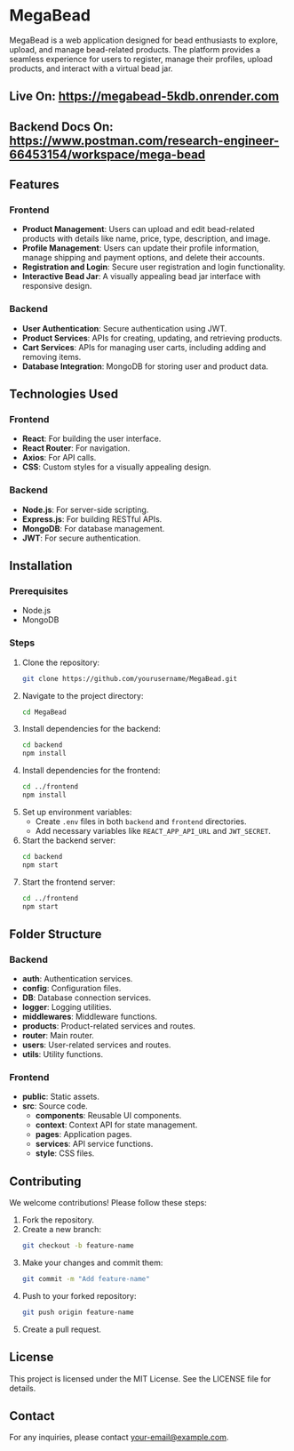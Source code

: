 # MegaBead

MegaBead is a web application designed for bead enthusiasts to explore, upload, and manage bead-related products. The platform provides a seamless experience for users to register, manage their profiles, upload products, and interact with a virtual bead jar.

## Live On: https://megabead-5kdb.onrender.com

## Backend Docs On: https://www.postman.com/research-engineer-66453154/workspace/mega-bead

## Features

### Frontend

- **Product Management**: Users can upload and edit bead-related products with details like name, price, type, description, and image.
- **Profile Management**: Users can update their profile information, manage shipping and payment options, and delete their accounts.
- **Registration and Login**: Secure user registration and login functionality.
- **Interactive Bead Jar**: A visually appealing bead jar interface with responsive design.

### Backend

- **User Authentication**: Secure authentication using JWT.
- **Product Services**: APIs for creating, updating, and retrieving products.
- **Cart Services**: APIs for managing user carts, including adding and removing items.
- **Database Integration**: MongoDB for storing user and product data.

## Technologies Used

### Frontend

- **React**: For building the user interface.
- **React Router**: For navigation.
- **Axios**: For API calls.
- **CSS**: Custom styles for a visually appealing design.

### Backend

- **Node.js**: For server-side scripting.
- **Express.js**: For building RESTful APIs.
- **MongoDB**: For database management.
- **JWT**: For secure authentication.

## Installation

### Prerequisites

- Node.js
- MongoDB

### Steps

1. Clone the repository:
   ```bash
   git clone https://github.com/yourusername/MegaBead.git
   ```
2. Navigate to the project directory:
   ```bash
   cd MegaBead
   ```
3. Install dependencies for the backend:
   ```bash
   cd backend
   npm install
   ```
4. Install dependencies for the frontend:
   ```bash
   cd ../frontend
   npm install
   ```
5. Set up environment variables:
   - Create `.env` files in both `backend` and `frontend` directories.
   - Add necessary variables like `REACT_APP_API_URL` and `JWT_SECRET`.
6. Start the backend server:
   ```bash
   cd backend
   npm start
   ```
7. Start the frontend server:
   ```bash
   cd ../frontend
   npm start
   ```

## Folder Structure

### Backend

- **auth**: Authentication services.
- **config**: Configuration files.
- **DB**: Database connection services.
- **logger**: Logging utilities.
- **middlewares**: Middleware functions.
- **products**: Product-related services and routes.
- **router**: Main router.
- **users**: User-related services and routes.
- **utils**: Utility functions.

### Frontend

- **public**: Static assets.
- **src**: Source code.
  - **components**: Reusable UI components.
  - **context**: Context API for state management.
  - **pages**: Application pages.
  - **services**: API service functions.
  - **style**: CSS files.

## Contributing

We welcome contributions! Please follow these steps:

1. Fork the repository.
2. Create a new branch:
   ```bash
   git checkout -b feature-name
   ```
3. Make your changes and commit them:
   ```bash
   git commit -m "Add feature-name"
   ```
4. Push to your forked repository:
   ```bash
   git push origin feature-name
   ```
5. Create a pull request.

## License

This project is licensed under the MIT License. See the LICENSE file for details.

## Contact

For any inquiries, please contact [your-email@example.com](mailto:your-email@example.com).
